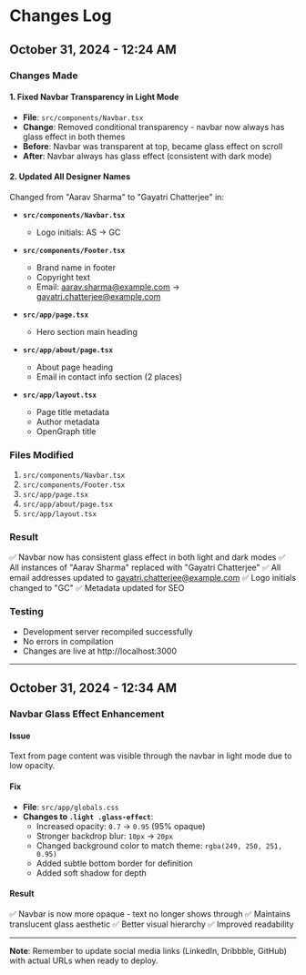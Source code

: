 # Changes Log

## October 31, 2024 - 12:24 AM

### Changes Made

#### 1. Fixed Navbar Transparency in Light Mode
- **File**: `src/components/Navbar.tsx`
- **Change**: Removed conditional transparency - navbar now always has glass effect in both themes
- **Before**: Navbar was transparent at top, became glass effect on scroll
- **After**: Navbar always has glass effect (consistent with dark mode)

#### 2. Updated All Designer Names
Changed from "Aarav Sharma" to "Gayatri Chatterjee" in:

- **`src/components/Navbar.tsx`**
  - Logo initials: AS → GC

- **`src/components/Footer.tsx`**
  - Brand name in footer
  - Copyright text
  - Email: aarav.sharma@example.com → gayatri.chatterjee@example.com

- **`src/app/page.tsx`**
  - Hero section main heading

- **`src/app/about/page.tsx`**
  - About page heading
  - Email in contact info section (2 places)

- **`src/app/layout.tsx`**
  - Page title metadata
  - Author metadata
  - OpenGraph title

### Files Modified
1. `src/components/Navbar.tsx`
2. `src/components/Footer.tsx`
3. `src/app/page.tsx`
4. `src/app/about/page.tsx`
5. `src/app/layout.tsx`

### Result
✅ Navbar now has consistent glass effect in both light and dark modes
✅ All instances of "Aarav Sharma" replaced with "Gayatri Chatterjee"
✅ All email addresses updated to gayatri.chatterjee@example.com
✅ Logo initials changed to "GC"
✅ Metadata updated for SEO

### Testing
- Development server recompiled successfully
- No errors in compilation
- Changes are live at http://localhost:3000

---

## October 31, 2024 - 12:34 AM

### Navbar Glass Effect Enhancement

#### Issue
Text from page content was visible through the navbar in light mode due to low opacity.

#### Fix
- **File**: `src/app/globals.css`
- **Changes to `.light .glass-effect`**:
  - Increased opacity: `0.7` → `0.95` (95% opaque)
  - Stronger backdrop blur: `10px` → `20px`
  - Changed background color to match theme: `rgba(249, 250, 251, 0.95)`
  - Added subtle bottom border for definition
  - Added soft shadow for depth

#### Result
✅ Navbar is now more opaque - text no longer shows through
✅ Maintains translucent glass aesthetic
✅ Better visual hierarchy
✅ Improved readability

---

**Note**: Remember to update social media links (LinkedIn, Dribbble, GitHub) with actual URLs when ready to deploy.
